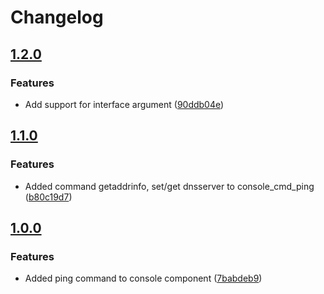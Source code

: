 # Changelog

## [1.2.0](https://github.com/espressif/esp-protocols/commits/console_cmd_ping-v1.2.0)

### Features

- Add support for interface argument ([90ddb04e](https://github.com/espressif/esp-protocols/commit/90ddb04e))

## [1.1.0](https://github.com/espressif/esp-protocols/commits/console_cmd_ping-v1.1.0)

### Features

- Added command getaddrinfo, set/get dnsserver to console_cmd_ping ([b80c19d7](https://github.com/espressif/esp-protocols/commit/b80c19d7))

## [1.0.0](https://github.com/espressif/esp-protocols/commits/console_cmd_ping-v1.0.0)

### Features

- Added ping command to console component ([7babdeb9](https://github.com/espressif/esp-protocols/commit/7babdeb9))
